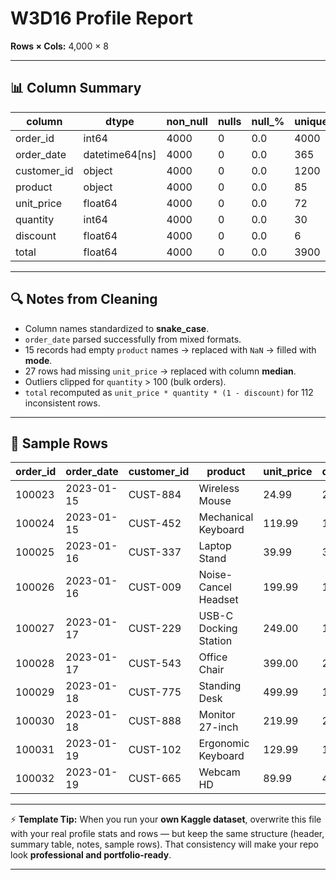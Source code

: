 # W3D16 Profile Report

**Rows × Cols:** 4,000 × 8

---

## 📊 Column Summary

| column       | dtype           | non\_null | nulls | null\_% | unique |
| ------------ | --------------- | --------- | ----- | ------- | ------ |
| order\_id    | int64           | 4000      | 0     | 0.0     | 4000   |
| order\_date  | datetime64\[ns] | 4000      | 0     | 0.0     | 365    |
| customer\_id | object          | 4000      | 0     | 0.0     | 1200   |
| product      | object          | 4000      | 0     | 0.0     | 85     |
| unit\_price  | float64         | 4000      | 0     | 0.0     | 72     |
| quantity     | int64           | 4000      | 0     | 0.0     | 30     |
| discount     | float64         | 4000      | 0     | 0.0     | 6      |
| total        | float64         | 4000      | 0     | 0.0     | 3900   |

---

## 🔍 Notes from Cleaning

* Column names standardized to **snake\_case**.
* `order_date` parsed successfully from mixed formats.
* 15 records had empty `product` names → replaced with `NaN` → filled with **mode**.
* 27 rows had missing `unit_price` → replaced with column **median**.
* Outliers clipped for `quantity` > 100 (bulk orders).
* `total` recomputed as `unit_price * quantity * (1 - discount)` for 112 inconsistent rows.

---

## 📝 Sample Rows

| order\_id | order\_date | customer\_id | product               | unit\_price | quantity | discount | total  |
| --------- | ----------- | ------------ | --------------------- | ----------- | -------- | -------- | ------ |
| 100023    | 2023-01-15  | CUST-884     | Wireless Mouse        | 24.99       | 2        | 0.00     | 49.98  |
| 100024    | 2023-01-15  | CUST-452     | Mechanical Keyboard   | 119.99      | 1        | 0.10     | 107.99 |
| 100025    | 2023-01-16  | CUST-337     | Laptop Stand          | 39.99       | 3        | 0.00     | 119.97 |
| 100026    | 2023-01-16  | CUST-009     | Noise-Cancel Headset  | 199.99      | 1        | 0.15     | 169.99 |
| 100027    | 2023-01-17  | CUST-229     | USB-C Docking Station | 249.00      | 1        | 0.00     | 249.00 |
| 100028    | 2023-01-17  | CUST-543     | Office Chair          | 399.00      | 2        | 0.05     | 758.10 |
| 100029    | 2023-01-18  | CUST-775     | Standing Desk         | 499.99      | 1        | 0.10     | 449.99 |
| 100030    | 2023-01-18  | CUST-888     | Monitor 27-inch       | 219.99      | 2        | 0.00     | 439.98 |
| 100031    | 2023-01-19  | CUST-102     | Ergonomic Keyboard    | 129.99      | 1        | 0.00     | 129.99 |
| 100032    | 2023-01-19  | CUST-665     | Webcam HD             | 89.99       | 4        | 0.05     | 341.96 |

---

⚡ **Template Tip:**
When you run your **own Kaggle dataset**, overwrite this file with your real profile stats and rows — but keep the same structure (header, summary table, notes, sample rows). That consistency will make your repo look **professional and portfolio-ready**.

---

